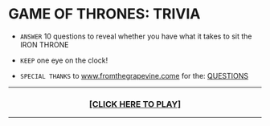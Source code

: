 
# GAME OF THRONES: TRIVIA

* `ANSWER` 10 questions to reveal whether you have what it takes to sit the IRON THRONE

* `KEEP` one eye on the clock!

* `SPECIAL THANKS` to www.fromthegrapevine.come for the: [QUESTIONS](https://www.fromthegrapevine.com/quizzes/arts/quiz-trivia-game-of-thrones)


<hr>

<a href="https://philiptd5000.github.io/trivia-game-GOT/" target="_blank"><h3 align="center">[CLICK HERE TO PLAY]</h3></a>

<hr>